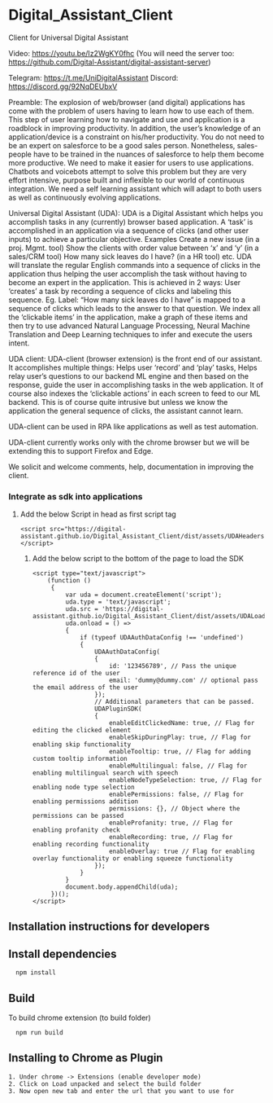 # Digital_Assistant_Client

Client for Universal Digital Assistant

Video: https://youtu.be/Iz2WgKY0fhc
(You will need the server too: https://github.com/Digital-Assistant/digital-assistant-server)

Telegram: https://t.me/UniDigitalAssistant
Discord: https://discord.gg/92NqDEUbxV

Preamble: The explosion of web/browser (and digital) applications has come with the problem of users having to learn how
to use each of them. This step of user learning how to navigate and use and application is a roadblock in improving
productivity. In addition, the user’s knowledge of an application/device is a constraint on his/her productivity. You do
not need to be an expert on salesforce to be a good sales person. Nonetheless, sales-people have to be trained in the
nuances of salesforce to help them become more productive. We need to make it easier for users to use applications.
Chatbots and voicebots attempt to solve this problem but they are very effort intensive, purpose built and inflexible to
our world of continuous integration. We need a self learning assistant which will adapt to both users as well as
continuously evolving applications.

Universal Digital Assistant (UDA):
UDA is a Digital Assistant which helps you accomplish tasks in any (currently) browser based application. A ‘task’ is
accomplished in an application via a sequence of clicks (and other user inputs) to achieve a particular objective.
Examples Create a new issue (in a proj. Mgmt. tool)
Show the clients with order value between ‘x’ and ‘y’ (in a sales/CRM tool)
How many sick leaves do I have? (in a HR tool) etc. UDA will translate the regular English commands into a sequence of
clicks in the application thus helping the user accomplish the task without having to become an expert in the
application. This is achieved in 2 ways:
User ‘creates’ a task by recording a sequence of clicks and labeling this sequence. Eg. Label:  “How many sick leaves do
I have” is mapped to a sequence of clicks which leads to the answer to that question. We index all the ‘clickable items’
in the application, make a graph of these items and then try to use advanced Natural Language Processing, Neural Machine
Translation and Deep Learning techniques to infer and execute the users intent.

UDA client:
UDA-client (browser extension) is the front end of our assistant. It accomplishes multiple things:
Helps user ‘record’ and ‘play’ tasks, Helps relay user’s questions to our backend ML engine and then based on the
response, guide the user in accomplishing tasks in the web application. It of course also indexes the ‘clickable
actions’ in each screen to feed to our ML backend. This is of course quite intrusive but unless we know the application
the general sequence of clicks, the assistant cannot learn.

UDA-client can be used in RPA like applications as well as test automation.

UDA-client currently works only with the chrome browser but we will be extending this to support Firefox and Edge.

We solicit and welcome comments, help, documentation in improving the client.

### Integrate as sdk into applications

1. Add the below Script in head as first script tag
    ```
    <script src="https://digital-assistant.github.io/Digital_Assistant_Client/dist/assets/UDAHeaders.js"></script>
    ```
   1. Add the below script to the bottom of the page to load the SDK
       ```
       <script type="text/javascript">
           (function ()
            {
                var uda = document.createElement('script');
                uda.type = 'text/javascript';
                uda.src = 'https://digital-assistant.github.io/Digital_Assistant_Client/dist/assets/UDALoad.js';
                uda.onload = () =>
                {
                    if (typeof UDAAuthDataConfig !== 'undefined')
                    {
                        UDAAuthDataConfig(
                        {
                            id: '123456789', // Pass the unique reference id of the user
                            email: 'dummy@dummy.com' // optional pass the email address of the user
                        });
                        // Additional parameters that can be passed.
                        UDAPluginSDK(
                        {
                            enableEditClickedName: true, // Flag for editing the clicked element
                            enableSkipDuringPlay: true, // Flag for enabling skip functionality
                            enableTooltip: true, // Flag for adding custom tooltip information
                            enableMultilingual: false, // Flag for enabling multilingual search with speech
                            enableNodeTypeSelection: true, // Flag for enabling node type selection
                            enablePermissions: false, // Flag for enabling permissions addition
                            permissions: {}, // Object where the permissions can be passed
                            enableProfanity: true, // Flag for enabling profanity check
                            enableRecording: true, // Flag for enabling recording functionality
                            enableOverlay: true // Flag for enabling overlay functionality or enabling squeeze functionality
                        });
                    }
                }
                document.body.appendChild(uda);
            })();
       </script>
       ```

## Installation instructions for developers

## Install dependencies

```bash
  npm install
```

## Build

To build chrome extension (to build folder)

```bash
  npm run build
```


## Installing to Chrome as Plugin

```
1. Under chrome -> Extensions (enable developer mode) 
2. Click on Load unpacked and select the build folder
3. Now open new tab and enter the url that you want to use for
